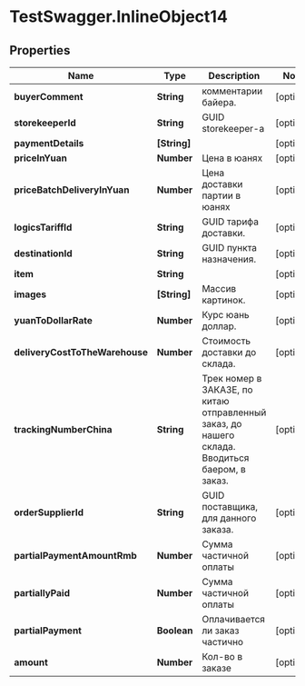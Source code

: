 # TestSwagger.InlineObject14

## Properties

Name | Type | Description | Notes
------------ | ------------- | ------------- | -------------
**buyerComment** | **String** | комментарии байера. | [optional] 
**storekeeperId** | **String** | GUID storekeeper-a | [optional] 
**paymentDetails** | **[String]** |  | [optional] 
**priceInYuan** | **Number** | Цена в юанях | [optional] 
**priceBatchDeliveryInYuan** | **Number** | Цена доставки партии в юанях | [optional] 
**logicsTariffId** | **String** | GUID тарифа доставки. | [optional] 
**destinationId** | **String** | GUID пункта назначения. | [optional] 
**item** | **String** |  | [optional] 
**images** | **[String]** | Массив картинок. | [optional] 
**yuanToDollarRate** | **Number** | Курс юань доллар. | [optional] 
**deliveryCostToTheWarehouse** | **Number** | Стоимость доставки до склада. | [optional] 
**trackingNumberChina** | **String** | Трек номер в ЗАКАЗЕ, по китаю отправленный заказ, до нашего склада. Вводиться баером, в заказ. | [optional] 
**orderSupplierId** | **String** | GUID поставщика, для данного заказа. | [optional] 
**partialPaymentAmountRmb** | **Number** | Cумма частичной оплаты | [optional] 
**partiallyPaid** | **Number** | Cумма частичной оплаты | [optional] 
**partialPayment** | **Boolean** | Оплачивается ли заказ частично | [optional] 
**amount** | **Number** | Кол-во в заказе | [optional] 


